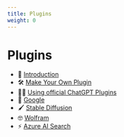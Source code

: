 ```yaml
---
title: Plugins
weight: 0
---
```


# Plugins
* 🔌 [Introduction](./introduction.md)
* 🛠️ [Make Your Own Plugin](./make_your_own.md)
* 🧑‍💼 [Using official ChatGPT Plugins](./chatgpt_plugins_openapi.md)
* 🔎 [Google](./google_search.md)
* 🖌️ [Stable Diffusion](./stable_diffusion.md)
* 🤓 [Wolfram](./wolfram.md)
* ⚡ [Azure AI Search](./azure_ai_search.md)